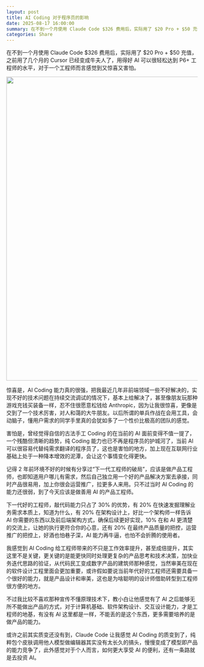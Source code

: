 ```yaml
---
layout: post
title: AI Coding 对于程序员的影响
date: 2025-08-17 16:00:00
summary: 在不到一个月使用 Claude Code $326 费用后，实际用了 $20 Pro + $50 充值，之前用了几个月的 Cursor 已经变成牛夫人了，用得好 AI 可以很轻松达到 P6+ 工程师的水平，对于一个工程师而言感觉到又惊喜又害怕。
categories: Share
---
```


在不到一个月使用 Claude Code $326 费用后，实际用了 $20 Pro + $50 充值，之前用了几个月的 Cursor 已经变成牛夫人了，用得好 AI 可以很轻松达到 P6+ 工程师的水平，对于一个工程师而言感觉到又惊喜又害怕。

<img src="https://cdn.fliggy.com/upic/wnoOST.png" width="800" />

惊喜是，AI Coding 能力真的很强，把我最近几年非前端领域一些不好解决的，实现不好的技术问题在持续交流调试的情况下，基本上给解决了，甚至像朋友玩那种游戏充钱买装备一样，忍不住很愿意松钱给 Anthropic，因为让我很惊喜，更像是交到了一个技术厉害，对人和蔼的大牛朋友。以后所谓的单兵作战在会用工具，会动脑子，懂用户需求的同学手里真的会犹如多了一个性价比极高的团队的感觉。

害怕是，曾经觉得自信的古法手工 Coding 的在当前的 AI 面前变得不值一提了，一个残酷但清晰的趋势，纯 Coding 能力也已不再是程序员的护城河了，当前 AI 可以很容易代替纯需求翻译的程序员了，这也是害怕的地方，加上现在互联网行业基础上处于一种降本增效的泥潭，会让这个事情变化得更快。

记得 2 年前环境不好的时候有分享过“下一代工程师的破局”，应该是做产品工程师，也即知道用户哪儿有需求，然后自己独立用一个好的产品解决方案去承接，同时产品很易用，加上你很会运营推广，拉更多人来用。只不过当时 AI Coding 的能力还很弱，到了今天应该是做善用 AI 的产品工程师。

下一代好的工程师，敲代码能力只占了 30% 的优势，有 20% 在快速发掘理解业务需求本质上，知道为什么，有 20% 在架构设计上，好比一个架构师一样告诉 AI 你需要的东西以及前后端架构方式，确保后续更好实现，10% 在和 AI 更清楚的交流上，让她的执行更符合你的心意，还有 20% 在最终产品质量的把控，运营推广的把控上，好酒也怕巷子深，AI 能力再牛逼，也怕不会折腾的使用者。

我感觉到 AI Coding 给工程师带来的不只是工作效率提升，甚至成倍提升，其实这里不是关键，更关键的是能更快同时处理更复杂的产品思考和技术决策，加快业务迭代思路的验证，从代码民工变成数字产品的建筑师那种感觉，当然审美在现在的软件设计工程里面会更加重要，或许假如要说当前年代好的工程师还需要具备一个很好的能力，就是产品设计和审美，这也是为啥聪明的设计师借助转型到工程师很方便的地方。

不过我比较不喜欢那种宣传不懂原理技术下，教小白让他感觉有了 AI 之后能够无所不能做出产品的方式，对于计算机基础、软件架构设计、交互设计能力，才是工程师的地基，有没有 AI 这里都是一样，不能丢的是这个东西，更多需要培养的是做产品的能力。

或许之前其实质变还没有到，Claude Code 让我感觉 AI Coding 的质变到了，纯粹包个皮肤调用他人模型做编辑器其实没有太长久的搞头，慢慢变成了模型即产品的能力竞争了，此外感觉对于个人而言，如何更大享受 AI 的便利，还有一条路就是去投资 AI。
